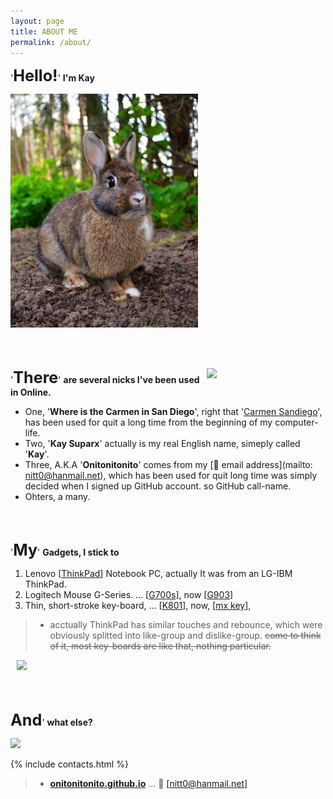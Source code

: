 ```yaml
---
layout: page
title: ABOUT ME
permalink: /about/
---
```

<!-- TITLE IS HERE -->


<!-- HELLO -->
'<b style="font-size: 1.8em;">Hello!</b>'
__I'm Kay__

<!--* IMAGE : KEY IN REAL LIFE -->
[<img width="300" src="/images/docs_img/hello_im_kay.png" />](https://bit.ly/3ePSfHq)




<br><br>

<!--* IMAGE :  STANDING RABBIT -->
<img width="190" src="{{ site.baseurl}}/images/system/spark_rabbit_00.png" align="right"/>

<!-- THERE, are several nicks -->
'<b style="font-size: 1.8em;">There</b>'
__are several nicks I've been used in Online.__

* One, '__Where is the Carmen in San Diego__', right that '[Carmen Sandiego](https://bit.ly/2WO6OoQ)', has been used for quit a long time from the beginning of my computer-life.
* Two, '__Kay Suparx__' actually is my real English name, simeply called '__Kay__'.
* Three, A.K.A '__Onitonitonito__' comes from my [📧 email address](mailto: nitt0@hanmail.net), which has been used for quit long time was simply decided when I signed up GitHub account. so GitHub call-name.
* Ohters, a many.






<br><br>

<!-- My, Gadgets I stick to -->
'<b style="font-size: 1.8em;">My</b>'
__Gadgets, I stick to__

1. Lenovo [[ThinkPad](https://bit.ly/32Ol2tu)] Notebook PC, actually It was from an LG-IBM ThinkPad.
1. Logitech Mouse G-Series. ... [[G700s](https://bit.ly/30Gc4Md)], now [[G903](https://bit.ly/3jCTtcs)]
1. Thin, short-stroke key-board, ... [[K801](https://bit.ly/32Pdren)], now, [[mx key](https://bit.ly/3jz4rjb)],

  > * acctually ThinkPad has similar touches and rebounce, which were obviously splitted into like-group and dislike-group. ~~come to think of it, most key-boards are like that, nothing particular.~~

<!--* IMAGE :  MY GADGETS -->
<img width="550"  style="padding: 0px 30px 0px 10px;"
src="{{ site.baseurl}}/images/docs_img/my_gadgets.png"/>






<br><br>

<!-- AND, what else, more? -->
<b style="font-size: 1.8em;">And</b>'
__what else?__

<!-- UPSETTING RABBIT -->
<img width="320" src="{{ site.baseurl}}/images/system/spark_rabbit_03.png" />





<!-- ---------------------------------------------------------------- -->
<!-- CONTACT LIST INCLUDING <HR> -->
{% include contacts.html %}




<!-- EMAILING -->
> - [**onitonitonito.github.io**](https://onitonitonito.github.io) ... 📧 [[nitt0@hanmail.net]](mailto:nitt0@hanmail.net)
